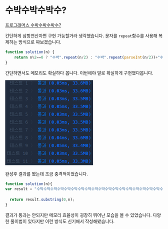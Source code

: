 # 수박수박수박수?  
[프로그래머스 수박수박수박수?](https://school.programmers.co.kr/learn/courses/30/lessons/12922)  

간단하게 삼항연산자면 구현 가능할거라 생각했습니다. 문자를 `repeat`함수를 사용해 복제하는 방식으로 짜보겠습니다.  

```js
function solution(n) {
    return n%2==0 ? "수박".repeat(n/2) : "수박".repeat(parseInt(n/2))+"수"
}
```  
간단하면서도 메모리도 확실하다 봅니다. 이번에야 말로 확실하게 구현했다봅니다.  

![수박수박수박수](/img/%EC%88%98%EB%B0%95%EC%88%98%EB%B0%95%EC%88%98%EB%B0%95%EC%88%98.png)  

완성후 결과를 봤는데 조금 충격적이었습니다.

```js
function solution(n){
var result = "수박수박수박수박수박수박수박수박수박수박수박수박수박수박수박수박수박수박수박수박수박수박수박수박수박수박수박수박수박수박수박수박"

  return result.substring(0,n);
}
```  
결과가 통과는 안되지만 메모리 효율성이 굉장히 뛰어난 모습을 볼 수 있었습니다. 다양한 풀이법이 있다지만 이런 방식도 신기해서 작성해봤습니다.  